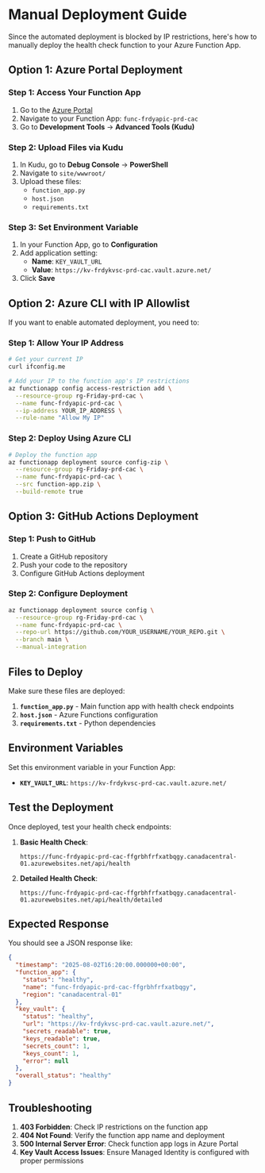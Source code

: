 # Manual Deployment Guide

Since the automated deployment is blocked by IP restrictions, here's how to manually deploy the health check function to your Azure Function App.

## Option 1: Azure Portal Deployment

### Step 1: Access Your Function App
1. Go to the [Azure Portal](https://portal.azure.com)
2. Navigate to your Function App: `func-frdyapic-prd-cac`
3. Go to **Development Tools** → **Advanced Tools (Kudu)**

### Step 2: Upload Files via Kudu
1. In Kudu, go to **Debug Console** → **PowerShell**
2. Navigate to `site/wwwroot/`
3. Upload these files:
   - `function_app.py`
   - `host.json`
   - `requirements.txt`

### Step 3: Set Environment Variable
1. In your Function App, go to **Configuration**
2. Add application setting:
   - **Name**: `KEY_VAULT_URL`
   - **Value**: `https://kv-frdykvsc-prd-cac.vault.azure.net/`
3. Click **Save**

## Option 2: Azure CLI with IP Allowlist

If you want to enable automated deployment, you need to:

### Step 1: Allow Your IP Address
```bash
# Get your current IP
curl ifconfig.me

# Add your IP to the function app's IP restrictions
az functionapp config access-restriction add \
  --resource-group rg-Friday-prd-cac \
  --name func-frdyapic-prd-cac \
  --ip-address YOUR_IP_ADDRESS \
  --rule-name "Allow My IP"
```

### Step 2: Deploy Using Azure CLI
```bash
# Deploy the function app
az functionapp deployment source config-zip \
  --resource-group rg-Friday-prd-cac \
  --name func-frdyapic-prd-cac \
  --src function-app.zip \
  --build-remote true
```

## Option 3: GitHub Actions Deployment

### Step 1: Push to GitHub
1. Create a GitHub repository
2. Push your code to the repository
3. Configure GitHub Actions deployment

### Step 2: Configure Deployment
```bash
az functionapp deployment source config \
  --resource-group rg-Friday-prd-cac \
  --name func-frdyapic-prd-cac \
  --repo-url https://github.com/YOUR_USERNAME/YOUR_REPO.git \
  --branch main \
  --manual-integration
```

## Files to Deploy

Make sure these files are deployed:

1. **`function_app.py`** - Main function app with health check endpoints
2. **`host.json`** - Azure Functions configuration
3. **`requirements.txt`** - Python dependencies

## Environment Variables

Set this environment variable in your Function App:

- **`KEY_VAULT_URL`**: `https://kv-frdykvsc-prd-cac.vault.azure.net/`

## Test the Deployment

Once deployed, test your health check endpoints:

1. **Basic Health Check**:
   ```
   https://func-frdyapic-prd-cac-ffgrbhfrfxatbqgy.canadacentral-01.azurewebsites.net/api/health
   ```

2. **Detailed Health Check**:
   ```
   https://func-frdyapic-prd-cac-ffgrbhfrfxatbqgy.canadacentral-01.azurewebsites.net/api/health/detailed
   ```

## Expected Response

You should see a JSON response like:
```json
{
  "timestamp": "2025-08-02T16:20:00.000000+00:00",
  "function_app": {
    "status": "healthy",
    "name": "func-frdyapic-prd-cac-ffgrbhfrfxatbqgy",
    "region": "canadacentral-01"
  },
  "key_vault": {
    "status": "healthy",
    "url": "https://kv-frdykvsc-prd-cac.vault.azure.net/",
    "secrets_readable": true,
    "keys_readable": true,
    "secrets_count": 1,
    "keys_count": 1,
    "error": null
  },
  "overall_status": "healthy"
}
```

## Troubleshooting

1. **403 Forbidden**: Check IP restrictions on the function app
2. **404 Not Found**: Verify the function app name and deployment
3. **500 Internal Server Error**: Check function app logs in Azure Portal
4. **Key Vault Access Issues**: Ensure Managed Identity is configured with proper permissions 